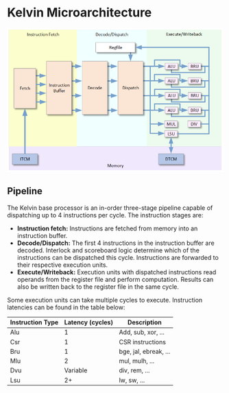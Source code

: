 # Kelvin Microarchitecture

![image](../images/microarch.png)

## Pipeline

The Kelvin base processor is an in-order three-stage pipeline capable of
dispatching up to 4 instructions per cycle. The instruction stages are:

* **Instruction fetch:** Instructions are fetched from memory into an
instruction buffer.
* **Decode/Dispatch:** The first 4 instructions in the instruction buffer are
decoded. Interlock and scoreboard logic determine which of the instructions can
be dispatched this cycle. Instructions are forwarded to their respective
execution units.
* **Execute/Writeback:** Execution units with dispatched instructions read
operands from the register file and perform computation. Results can also be
written back to the register file in the same cycle.

Some execution units can take multiple cycles to execute. Instruction latencies
can be found in the table below:

| Instruction Type | Latency (cycles) | Description            |
| ---------------- | ---------------- | ---------------------- |
| Alu              | 1                | Add, sub, xor, ...     |
| Csr              | 1                | CSR instructions       |
| Bru              | 1                | bge, jal, ebreak, ...  |
| Mlu              | 2                | mul, mulh, ...         |
| Dvu              | Variable         | div, rem, ...          |
| Lsu              | 2+               | lw, sw, ...            |
